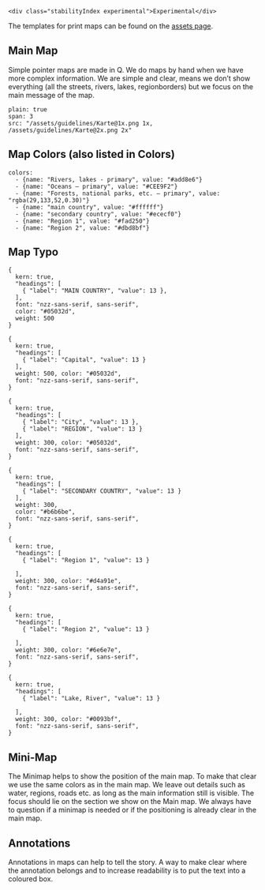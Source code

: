 ```html|span-1,no-source,plain
<div class="stabilityIndex experimental">Experimental</div>
```

The templates for print maps can be found on the [assets page](assets).

## Main Map

Simple pointer maps are made in Q. We do maps by hand when we have more complex information. We are simple and clear, means we don’t show everything (all the streets, rivers, lakes, regionborders) but we focus on the main message of the map.

```image
plain: true
span: 3
src: "/assets/guidelines/Karte@1x.png 1x, /assets/guidelines/Karte@2x.png 2x"
```

## Map Colors (also listed in Colors)

```color-palette
colors:
  - {name: "Rivers, lakes - primary", value: "#add8e6"}
  - {name: "Oceans – primary", value: "#CEE9F2"}
  - {name: "Forests, national parks, etc. – primary", value: "rgba(29,133,52,0.30)"}
  - {name: "main country", value: "#ffffff"}
  - {name: "secondary country", value: "#ececf0"}
  - {name: "Region 1", value: "#fad250"}
  - {name: "Region 2", value: "#dbd8bf"}
```

## Map Typo

```type
{
  kern: true,
  "headings": [
    { "label": "MAIN COUNTRY", "value": 13 },
  ],
  font: "nzz-sans-serif, sans-serif",
  color: "#05032d",
  weight: 500
}
```

```type
{
  kern: true,
  "headings": [
    { "label": "Capital", "value": 13 }
  ],
  weight: 500, color: "#05032d",
  font: "nzz-sans-serif, sans-serif",
}
```

```type
{
  kern: true,
  "headings": [
    { "label": "City", "value": 13 },
    { "label": "REGION", "value": 13 }
  ],
  weight: 300, color: "#05032d",
  font: "nzz-sans-serif, sans-serif",
}
```

```type
{
  kern: true,
  "headings": [
    { "label": "SECONDARY COUNTRY", "value": 13 }
  ],
  weight: 300,
  color: "#b6b6be",
  font: "nzz-sans-serif, sans-serif",
}
```

```type
{
  kern: true,
  "headings": [
    { "label": "Region 1", "value": 13 }

  ],
  weight: 300, color: "#d4a91e",
  font: "nzz-sans-serif, sans-serif",
}
```

```type
{
  kern: true,
  "headings": [
    { "label": "Region 2", "value": 13 }

  ],
  weight: 300, color: "#6e6e7e",
  font: "nzz-sans-serif, sans-serif",
}
```

```type
{
  kern: true,
  "headings": [
    { "label": "Lake, River", "value": 13 }

  ],
  weight: 300, color: "#0093bf",
  font: "nzz-sans-serif, sans-serif",
}
```

## Mini-Map

The Minimap helps to show the position of the main map. To make that clear we use the same colors as in the main map. We leave out details such as water, regions, roads etc. as long as the main information still is visible. The focus should lie on the section we show on the Main map.
We always have to question if a minimap is needed or if the positioning is already clear in the main map.

## Annotations

Annotations in maps can help to tell the story. A way to make clear where the annotation belongs and to increase readability is to put the text into a coloured box.
